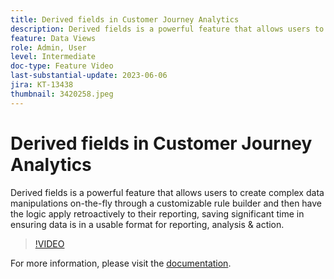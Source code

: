 ```yaml
---
title: Derived fields in Customer Journey Analytics
description: Derived fields is a powerful feature that allows users to create complex data manipulations on-the-fly through a customizable rule builder and then have the logic apply retroactively to their reporting, saving significant time in ensuring data is in a usable format for reporting, analysis & action.
feature: Data Views
role: Admin, User
level: Intermediate
doc-type: Feature Video
last-substantial-update: 2023-06-06
jira: KT-13438
thumbnail: 3420258.jpeg
---
```


# Derived fields in Customer Journey Analytics

Derived fields is a powerful feature that allows users to create complex data manipulations on-the-fly through a customizable rule builder and then have the logic apply retroactively to their reporting, saving significant time in ensuring data is in a usable format for reporting, analysis & action.

>[!VIDEO](https://video.tv.adobe.com/v/3420258/?learn=on)

For more information, please visit the [documentation](https://experienceleague.adobe.com/docs/analytics-platform/using/cja-dataviews/derived-fields.html?lang=en-US).
